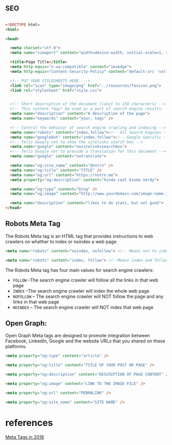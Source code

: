 ## SEO

```HTML

<!DOCTYPE html>
<html>

<head>

  <meta charset="utf-8">
  <meta name="viewport" content="width=device-width, initial-scale=1, shrink-to-fit=no">

  <title>Page Title</title>
  <meta http-equiv="x-ua-compatible" content="ie=edge">
  <meta http-equiv="Content-Security-Policy" content="default-src 'self'">

  <!-- PUT YOUR STYLESHEETS HERE  -->
  <link rel="icon" type="image/png" href="../resources/favicon.png">
  <link rel="stylesheet" href="style.css">


  <!-- Short description of the document (limit to 150 characters) -->
  <!-- This content *may* be used as a part of search engine results. -->
  <meta name="description" content="A description of the page">
  <meta name="keywords" content="your, tags" />

  <!-- Control the behavior of search engine crawling and indexing -->
  <meta name="robots" content="index,follow"><!-- All Search Engines -->
  <meta name="googlebot" content="index,follow"><!-- Google Specific -->
  <!-- Tells Google not to show the sitelinks search box -->
  <meta name="google" content="nositelinkssearchbox">
  <!-- Tells Google not to provide a translation for this document -->
  <meta name="google" content="notranslate">

  <meta name="og:site_name" content="@nntrn" />
  <meta name="og:title" content="TITLE" />
  <meta name="og:url" content="https://nntrn.me">
  <meta property="og:description" content="kinda cool kinda nerdy">

  <meta name=”og:type” content="blog" />
  <meta name=”og:image” content=”http://www.yourdomain.com/image-name.jpg” />

  <meta name="description" content="likes to do stats, but not good">
</head>


```

## Robots Meta Tag
The Robots Meta tag is an HTML tag that provides instructions to web crawlers on whether to index or noindex a web page.

```HTML
<meta name="robots" content="noindex, nofollow"> <!-- Means not to index or not to follow this web page. -->

<meta name="robots" content="index, follow"> <!--Means index and follow this web page.-->
```

The Robots Meta tag has four main values for search engine crawlers:

* `FOLLOW` –The search engine crawler will follow all the links in that web page
* `INDEX` –The search engine crawler will index the whole web page
* `NOFOLLOW` – The search engine crawler will NOT follow the page and any links in that web page
* `NOINDEX` – The search engine crawler will NOT index that web page

## Open Graph:

Open Graph Meta tags are designed to promote integration between Facebook, LinkedIn, Google and the website URLs that you shared on these platforms.

```HTML
<meta property="og:type" content="article" />

<meta property="og:title" content="TITLE OF YOUR POST OR PAGE" />

<meta property="og:description" content="DESCRIPTION OF PAGE CONTENT" />

<meta property="og:image" content="LINK TO THE IMAGE FILE" />

<meta property="og:url" content="PERMALINK" />

<meta property="og:site_name" content="SITE NAME" />
```


# references

[Meta Tags in 2018](https://www.advancedwebranking.com/blog/meta-tags-important-in-seo/)